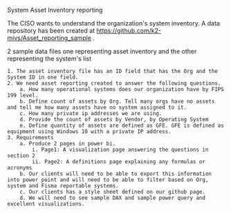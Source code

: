 System Asset Inventory reporting

The CISO wants to understand the organization's system inventory.  A data repository has been created at https://github.com/k2-mivs/Asset_reporting_sample . 

2 sample data files one representing asset inventory and the other representing the system's list

	1. The asset inventory file has an ID field that has the Org and the System ID in one field. 
	2. We need asset reporting created to answer the following questions.
		a. How many operational systems does our organization have by FIPS 199 level. 
		b. Define count of assets by Org. Tell many orgs have no assets and tell me how many assets have no system assigned to it. 
		c. How many private ip addresses we are using. 
		d. Provide the count of assets by Vendor, by Operating System 
		e. Define quantity of assets are defined as GFE. GFE is defined as equipment using Windows 10 with a private IP address. 
	3. Requirements
		a. Produce 2 pages in power bi. 
			i. Page1: A visualization page answering the questions in section 2
			ii. Page2: A definitions page explaining any formulas or acronyms
		b. Our clients will need to be able to export this information into power point and will need to be able to filter based on Org, system and Fisma reportable systems. 
		c. Our clients has a style sheet defined on our github page. 
		d. We will need to see sample DAX and sample power query and excellent visualizations. 

